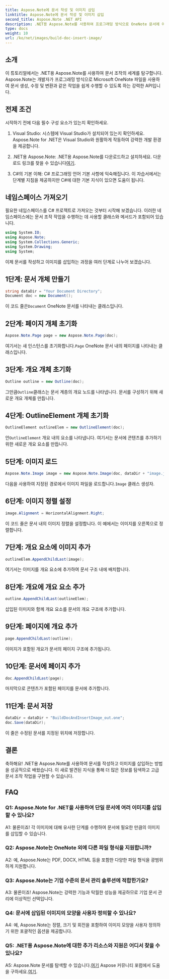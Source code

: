 ```yaml
---
title: Aspose.Note에 문서 작성 및 이미지 삽입
linktitle: Aspose.Note에 문서 작성 및 이미지 삽입
second_title: Aspose.Note .NET API
description: .NET용 Aspose.Note를 사용하여 프로그래밍 방식으로 OneNote 문서에 이미지를 삽입하는 방법을 알아보세요. 원활한 문서 조작을 위한 쉬운 단계입니다.
type: docs
weight: 10
url: /ko/net/images/build-doc-insert-image/
---
```

## 소개

이 튜토리얼에서는 .NET용 Aspose.Note를 사용하여 문서 조작의 세계를 탐구합니다. Aspose.Note는 개발자가 프로그래밍 방식으로 Microsoft OneNote 파일을 사용하여 문서 생성, 수정 및 변환과 같은 작업을 쉽게 수행할 수 있도록 하는 강력한 API입니다. 

## 전제 조건

시작하기 전에 다음 필수 구성 요소가 있는지 확인하세요.

1. Visual Studio: 시스템에 Visual Studio가 설치되어 있는지 확인하세요. Aspose.Note for .NET은 Visual Studio와 원활하게 작동하여 강력한 개발 환경을 제공합니다.

2.  .NET용 Aspose.Note: .NET용 Aspose.Note를 다운로드하고 설치하세요. 다운로드 링크를 찾을 수 있습니다[여기](https://releases.aspose.com/note/net/).

3. C#의 기본 이해: C# 프로그래밍 언어 기본 사항에 익숙해집니다. 이 자습서에서는 단계별 지침을 제공하지만 C#에 대한 기본 지식이 있으면 도움이 됩니다.

## 네임스페이스 가져오기

필요한 네임스페이스를 C# 프로젝트로 가져오는 것부터 시작해 보겠습니다. 이러한 네임스페이스에는 문서 조작 작업을 수행하는 데 사용할 클래스와 메서드가 포함되어 있습니다.

```csharp
using System.IO;
using Aspose.Note;
using System.Collections.Generic;
using System.Drawing;
using System;
```

이제 문서를 작성하고 이미지를 삽입하는 과정을 여러 단계로 나누어 보겠습니다.

## 1단계: 문서 개체 만들기

```csharp
string dataDir = "Your Document Directory";
Document doc = new Document();
```

 이 코드 줄은`Document` OneNote 문서를 나타내는 클래스입니다.

## 2단계: 페이지 개체 초기화

```csharp
Aspose.Note.Page page = new Aspose.Note.Page(doc);
```

 여기서는 새 인스턴스를 초기화합니다.`Page` OneNote 문서 내의 페이지를 나타내는 클래스입니다.

## 3단계: 개요 개체 초기화

```csharp
Outline outline = new Outline(doc);
```

 그만큼`Outline`클래스는 문서 계층의 개요 노드를 나타냅니다. 문서를 구성하기 위해 새로운 개요 개체를 만듭니다.

## 4단계: OutlineElement 개체 초기화

```csharp
OutlineElement outlineElem = new OutlineElement(doc);
```

 안`OutlineElement` 개요 내의 요소를 나타냅니다. 여기서는 문서에 콘텐츠를 추가하기 위한 새로운 개요 요소를 만듭니다.

## 5단계: 이미지 로드

```csharp
Aspose.Note.Image image = new Aspose.Note.Image(doc, dataDir + "image.jpg");
```

 다음을 사용하여 지정된 경로에서 이미지 파일을 로드합니다.`Image` 클래스 생성자.

## 6단계: 이미지 정렬 설정

```csharp
image.Alignment = HorizontalAlignment.Right;
```

이 코드 줄은 문서 내의 이미지 정렬을 설정합니다. 이 예에서는 이미지를 오른쪽으로 정렬합니다.

## 7단계: 개요 요소에 이미지 추가

```csharp
outlineElem.AppendChildLast(image);
```

여기서는 이미지를 개요 요소에 추가하여 문서 구조 내에 배치합니다.

## 8단계: 개요에 개요 요소 추가

```csharp
outline.AppendChildLast(outlineElem);
```

삽입된 이미지와 함께 개요 요소를 문서의 개요 구조에 추가합니다.

## 9단계: 페이지에 개요 추가

```csharp
page.AppendChildLast(outline);
```

이미지가 포함된 개요가 문서의 페이지 구조에 추가됩니다.

## 10단계: 문서에 페이지 추가

```csharp
doc.AppendChildLast(page);
```

마지막으로 콘텐츠가 포함된 페이지를 문서에 추가합니다.

## 11단계: 문서 저장

```csharp
dataDir = dataDir + "BuildDocAndInsertImage_out.one";
doc.Save(dataDir);
```

이 줄은 수정된 문서를 지정된 위치에 저장합니다.

## 결론

축하해요! .NET용 Aspose.Note를 사용하여 문서를 작성하고 이미지를 삽입하는 방법을 성공적으로 배웠습니다. 이 새로 발견된 지식을 통해 더 많은 정보를 탐색하고 고급 문서 조작 작업을 구현할 수 있습니다.

## FAQ

### Q1: Aspose.Note for .NET을 사용하여 단일 문서에 여러 이미지를 삽입할 수 있나요?

A1: 물론이죠! 각 이미지에 대해 유사한 단계를 수행하여 문서에 필요한 만큼의 이미지를 삽입할 수 있습니다.

### Q2: Aspose.Note는 OneNote 외에 다른 파일 형식을 지원합니까?

A2: 예, Aspose.Note는 PDF, DOCX, HTML 등을 포함한 다양한 파일 형식을 광범위하게 지원합니다.

### Q3: Aspose.Note는 기업 수준의 문서 관리 솔루션에 적합한가요?

A3: 물론이죠! Aspose.Note는 강력한 기능과 탁월한 성능을 제공하므로 기업 문서 관리에 이상적인 선택입니다.

### Q4: 문서에 삽입된 이미지의 모양을 사용자 정의할 수 있나요?

A4: 예, Aspose.Note는 정렬, 크기 및 회전을 포함하여 이미지 모양을 사용자 정의하기 위한 포괄적인 옵션을 제공합니다.

### Q5: .NET용 Aspose.Note에 대한 추가 리소스와 지원은 어디서 찾을 수 있나요?

 A5: Aspose.Note 문서를 탐색할 수 있습니다.[여기](https://reference.aspose.com/note/net/) Aspose 커뮤니티 포럼에서 도움을 구하세요.[여기](https://forum.aspose.com/c/note/28).